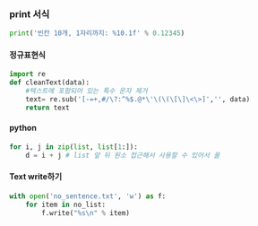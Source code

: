 ### print 서식

```python
print('빈칸 10개, 1자리까지: %10.1f' % 0.12345)

```

#### 정규표현식

```python
import re
def cleanText(data):
    #텍스트에 포함되어 있는 특수 문자 제거
    text= re.sub('[-=+,#/\?:^%$.@*\'\(\(\[\]\<\>]','', data)
    return text

```

#### python 

```python
for i, j in zip(list, list[1:]):
    d = i + j # list 앞 뒤 원소 접근해서 사용할 수 있어서 꿀
```

#### Text write하기

```python
with open('no_sentence.txt', 'w') as f:
    for item in no_list:
        f.write("%s\n" % item)
```

